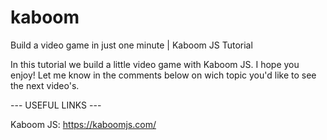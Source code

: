 # kaboom

Build a video game in just one minute | Kaboom JS Tutorial


In this tutorial we build a little video game with Kaboom JS. I hope you enjoy!
Let me know in the comments below on wich topic you'd like to see the next video's.


--- USEFUL LINKS ---

Kaboom JS:
https://kaboomjs.com/

